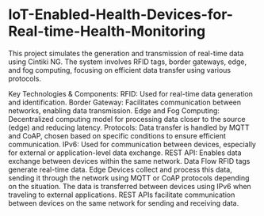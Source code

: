 # IoT-Enabled-Health-Devices-for-Real-time-Health-Monitoring

This project simulates the generation and transmission of real-time data using Cintiki NG. The system involves RFID tags, border gateways, edge, and fog computing, focusing on efficient data transfer using various protocols.

Key Technologies & Components:
RFID: Used for real-time data generation and identification.
Border Gateway: Facilitates communication between networks, enabling data transmission.
Edge and Fog Computing: Decentralized computing model for processing data closer to the source (edge) and reducing latency.
Protocols: Data transfer is handled by MQTT and CoAP, chosen based on specific conditions to ensure efficient communication.
IPv6: Used for communication between devices, especially for external or application-level data exchange.
REST API: Enables data exchange between devices within the same network.
Data Flow
RFID tags generate real-time data.
Edge Devices collect and process this data, sending it through the network using MQTT or CoAP protocols depending on the situation.
The data is transferred between devices using IPv6 when traveling to external applications.
REST APIs facilitate communication between devices on the same network for sending and receiving data.
